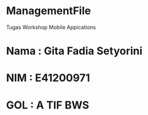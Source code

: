 # ManagementFile
Tugas Workshop Mobile Appications

# Nama  : Gita Fadia Setyorini
# NIM   : E41200971
# GOL   : A TIF BWS
 

